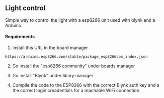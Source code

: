 ## Light control

Simple way to control the light with a esp8266 unit used with blynk and a Arduino

#### Requirements

1. install this URL in the board manager  
```
https://arduino.esp8266.com/stable/package_esp8266com_index.json
```

2. Go install the "esp8266 community" under boards manager

3. Go install "Blynk" under libary manager

4. Compile the code to the ESP8266 with the correct Blynk auth key and a the correct login creadentials for a reachable WiFi connection.